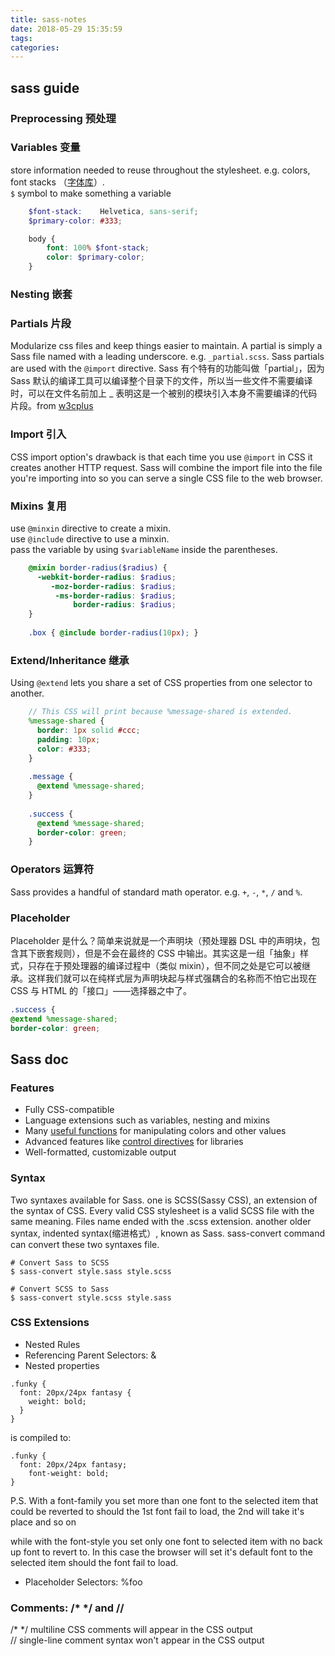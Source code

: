 ```yaml
---
title: sass-notes
date: 2018-05-29 15:35:59
tags:
categories:
---
```

## sass guide
### Preprocessing 预处理
### Variables	变量
store information needed to reuse throughout the stylesheet. e.g. colors, font stacks （[字体库](http://book.51cto.com/art/201012/240026.htm)）.  
`$` symbol to make something a variable
```scss
	$font-stack:    Helvetica, sans-serif;
	$primary-color: #333;

	body {
        font: 100% $font-stack;
        color: $primary-color;
	}
```
### Nesting		嵌套
### Partials	片段
Modularize css files and keep things easier to maintain. A partial is simply a Sass file named with a leading underscore. e.g. `_partial.scss`. Sass partials are used with the `@import` directive.
Sass 有个特有的功能叫做「partial」，因为 Sass 默认的编译工具可以编译整个目录下的文件，所以当一些文件不需要编译时，可以在文件名前加上 _ 表明这是一个被别的模块引入本身不需要编译的代码片段。from [w3cplus](https://www.w3cplus.com/preprocessor/revisiting-css-preprocessors.html)
### Import	引入
CSS import option's drawback is that each time you use `@import` in CSS it creates another HTTP request. Sass will combine the import file into the file you're importing into so you can serve a single CSS file to the web browser.
### Mixins	复用
use `@minxin` directive to create a mixin.  
use `@include` directive to use a minxin.  
pass the variable by using `$variableName` inside the parentheses.
```scss
	@mixin border-radius($radius) {
	  -webkit-border-radius: $radius;
	     -moz-border-radius: $radius;
	      -ms-border-radius: $radius;
	          border-radius: $radius;
	}
	
	.box { @include border-radius(10px); }
```
### Extend/Inheritance 继承
Using `@extend` lets you share a set of CSS properties from one selector to another.  
```scss
	// This CSS will print because %message-shared is extended.
	%message-shared {
	  border: 1px solid #ccc;
	  padding: 10px;
	  color: #333;
	}
	
	.message {
	  @extend %message-shared;
	}
	
	.success {
	  @extend %message-shared;
	  border-color: green;
	}
```
### Operators 运算符
Sass provides a handful of standard math operator. e.g. `+`, `-`, `*`, `/` and `%`.

### Placeholder
Placeholder 是什么？简单来说就是一个声明块（预处理器 DSL 中的声明块，包含其下嵌套规则），但是不会在最终的 CSS 中输出。其实这是一组「抽象」样式，只存在于预处理器的编译过程中（类似 mixin），但不同之处是它可以被继承。这样我们就可以在纯样式层为声明块起与样式强耦合的名称而不怕它出现在 CSS 与 HTML 的「接口」——选择器之中了。
```scss
.success {
@extend %message-shared;
border-color: green;
```
## Sass doc
### Features
- Fully CSS-compatible
- Language extensions such as variables, nesting and mixins
- Many [useful functions](https://sass-lang.com/documentation/Sass/Script/Functions.html) for manipulating colors and other values
- Advanced features like [control directives](https://sass-lang.com/documentation/file.SASS_REFERENCE.html#control_directives__expressions) for libraries
- Well-formatted, customizable output
### Syntax
Two syntaxes available for Sass.
one is SCSS(Sassy CSS), an extension of the syntax of CSS. Every valid CSS stylesheet is a valid SCSS file with the same meaning. Files name ended with the .scss extension.
another older syntax, indented syntax(缩进格式）, known as Sass.
sass-convert command can convert these two syntaxes file.
```
# Convert Sass to SCSS
$ sass-convert style.sass style.scss

# Convert SCSS to Sass
$ sass-convert style.scss style.sass
```

### CSS Extensions
- Nested Rules
- Referencing Parent Selectors: &
- Nested properties
```
.funky {
  font: 20px/24px fantasy {
    weight: bold;
  }
}
```
is compiled to:
```
.funky {
  font: 20px/24px fantasy;
    font-weight: bold;
}
```
P.S.
With a font-family you set more than one font to the selected item that could be reverted to should the 1st font fail to load, the 2nd will take it's place and so on

while with the font-style you set only one font to selected item with no back up font to revert to. In this case the browser will set it's default font to the selected item should the font fail to load.
- Placeholder Selectors: %foo
### Comments: /* */ and //
/* */ multiline CSS comments will appear in the CSS output  
// single-line comment syntax won't appear in the CSS output
